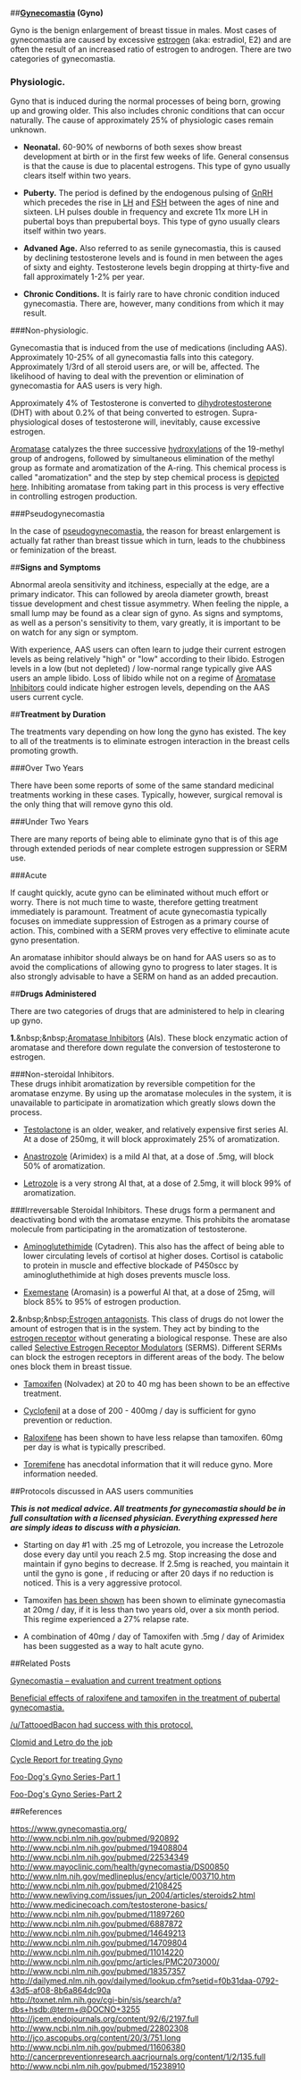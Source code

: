 ##**[Gynecomastia](http://en.wikipedia.org/wiki/Gynecomastia)  (Gyno)**

Gyno is the benign enlargement of breast tissue in males.  Most cases of gynecomastia are caused by excessive [estrogen](http://en.wikipedia.org/wiki/Estradiol) (aka: estradiol, E2) and are often the result of an increased ratio of estrogen to androgen.  There are two categories of gynecomastia.

### Physiologic.

Gyno that is induced during the normal processes of being born, growing up and growing older.  This also includes chronic conditions that can occur naturally.  The cause of approximately 25% of physiologic cases remain unknown.

* **Neonatal.**  60-90% of newborns of both sexes show breast development at birth or in the first few weeks of life.  General consensus is that the cause is due to placental estrogens.  This type of gyno usually clears itself within two years.

* **Puberty.**  The period is defined by the endogenous pulsing of [GnRH](http://en.wikipedia.org/wiki/Gonadotropin-releasing_hormone) which precedes the rise in [LH](http://en.wikipedia.org/wiki/Luteinizing_Hormone) and [FSH](http://en.wikipedia.org/wiki/Follicle_Stimulating_Hormone) between the ages of nine and sixteen.  LH pulses double in frequency and excrete 11x more LH in pubertal boys than prepubertal boys.  This type of gyno usually clears itself within two years.

* **Advaned Age.** Also referred to as senile gynecomastia, this is caused by declining testosterone levels and is found in men between the ages of sixty and eighty.  Testosterone levels begin dropping at thirty-five and fall approximately 1-2% per year.

* **Chronic Conditions.**  It is fairly rare to have chronic condition induced gynecomastia.  There are, however, many conditions from which it may result.

###Non-physiologic.

Gynecomastia that is induced from the use of medications (including AAS).  Approximately 10-25% of all gynecomastia falls into this category.  Approximately 1/3rd of all steroid users are, or will be, affected.  The likelihood of having to deal with the prevention or elimination of gynecomastia for AAS users is very high.

Approximately 4% of Testosterone is converted to [dihydrotestosterone](http://en.wikipedia.org/wiki/Dihydrotestosterone) (DHT) with about 0.2% of that being converted to estrogen.  Supra-physiological doses of testosterone will, inevitably, cause excessive estrogen.

[Aromatase](http://en.wikipedia.org/wiki/Aromatase) catalyzes the three successive [hydroxylations](http://en.wikipedia.org/wiki/Hydroxylation) of the 19-methyl group of androgens, followed by simultaneous elimination of the methyl group as formate and aromatization of the A-ring.  This chemical process is called "aromatization" and the step by step chemical process is [depicted here](http://i.imgur.com/0SvUyzQ.png).  Inhibiting aromatase from taking part in this process is very effective in controlling estrogen production.

###Pseudogynecomastia

In the case of [pseudogynecomastia](http://www.gynecoma.com/pseudogynecomastia-symptoms-diagnosis-treatment/), the reason for breast enlargement is actually fat rather than breast tissue which in turn, leads to the chubbiness or feminization of the breast. 

##**Signs and Symptoms**

Abnormal areola sensitivity and itchiness, especially at the edge, are a primary indicator.  This can followed by areola diameter growth, breast tissue development and chest tissue asymmetry.  When feeling the nipple, a small lump may be found as a clear sign of gyno.  As signs and symptoms, as well as a person's sensitivity to them, vary greatly, it is important to be on watch for any sign or symptom.

With experience, AAS users can often learn to judge their current estrogen levels as being relatively "high" or "low" according to their libido.  Estrogen levels in a low (but not depleted) / low-normal range typically give AAS users an ample libido.  Loss of libido while not on a regime of [Aromatase Inhibitors](http://en.wikipedia.org/wiki/Aromatase_inhibitors) could indicate higher estrogen levels, depending on the AAS users current cycle.

##**Treatment by Duration**

The treatments vary depending on how long the gyno has existed.  The key to all of the treatments is to eliminate estrogen interaction in the breast cells promoting growth.

###Over Two Years

There have been some reports of some of the same standard medicinal treatments working in these cases.  Typically, however, surgical removal is the only thing that will remove gyno this old.  

###Under Two Years

There are many reports of being able to eliminate gyno that is of this age through extended periods of near complete estrogen suppression or SERM use.

###Acute

If caught quickly, acute gyno can be eliminated without much effort or worry.  There is not much time to waste, therefore getting treatment immediately is paramount.  Treatment of acute gynecomastia typically focuses on immediate suppression of Estrogen as a primary course of action.  This, combined with a SERM proves very effective to eliminate acute gyno presentation.

An aromatase inhibitor should always be on hand for AAS users so as to avoid the complications of allowing gyno to progress to later stages.  It is also strongly advisable to have a SERM on hand as an added precaution.

##**Drugs Administered**

There are two categories of drugs that are administered to help in clearing up gyno.  

**1.**&amp;nbsp;&amp;nbsp;[Aromatase Inhibitors](http://en.wikipedia.org/wiki/Aromatase_inhibitor) (AIs).  These block enzymatic action of aromatase and therefore down regulate the conversion of testosterone to estrogen.  

###Non-steroidal Inhibitors.  
These drugs inhibit aromatization by reversible competition for the aromatase enzyme.  By using up the aromatase molecules in the system, it is unavailable to participate in aromatization which greatly slows down the process.

* [Testolactone](http://en.wikipedia.org/wiki/Testolactone) is an older, weaker, and relatively expensive first series AI.  At a dose of 250mg, it will block approximately 25% of aromatization.

* [Anastrozole](http://www.reddit.com/r/steroids/wiki/arimidex)  (Arimidex) is a mild AI that, at a dose of .5mg, will block 50% of aromatization.

* [Letrozole](http://en.wikipedia.org/wiki/Letrozole) is a very strong AI that, at a dose of 2.5mg, it will block 99% of aromatization.

###Irreversable Steroidal Inhibitors.
These drugs form a permanent and deactivating bond with the aromatase enzyme.  This prohibits the aromatase molecule from participating in the aromatization of testosterone.

* [Aminoglutethimide](http://www.reddit.com/r/steroids/wiki/cytadren)  (Cytadren).  This also has the affect of being able to lower circulating levels of cortisol at higher doses.  Cortisol is catabolic to protein in muscle and effective blockade of P450scc by aminogluthethimide at high doses prevents muscle loss.

* [Exemestane](http://www.reddit.com/r/steroids/wiki/aromasin) (Aromasin) is a powerful AI that, at a dose of 25mg, will block 85% to 95% of estrogen production.

**2.**&amp;nbsp;&amp;nbsp;[Estrogen antagonists](http://en.wikipedia.org/wiki/Receptor_antagonist).  This class of drugs do not lower the amount of estrogen that is in the system.  They act by binding to the [estrogen receptor](http://en.wikipedia.org/wiki/Estrogen_receptor) without generating a biological response. These are also called [Selective Estrogen Receptor Modulators](http://en.wikipedia.org/wiki/Selective_estrogen_receptor_modulator) (SERMS).  Different SERMs can block the estrogen receptors in different areas of the body.  The below ones block them in breast tissue.

* [Tamoxifen](http://www.reddit.com/r/steroids/wiki/nolvadex) (Nolvadex) at 20 to 40 mg has been shown to be an effective treatment.

* [Cyclofenil](http://www.reddit.com/r/steroids/wiki/cyclofenil) at a dose of 200 - 400mg / day is sufficient for gyno prevention or reduction.

* [Raloxifene](http://en.wikipedia.org/wiki/Raloxifene) has been shown to have less relapse than tamoxifen.  60mg per day is what is typically prescribed.

* [Toremifene](http://en.wikipedia.org/wiki/Toremifene) has anecdotal information that it will reduce gyno.  More information needed.

##Protocols discussed in AAS users communities

***This is not medical advice.  All treatments for gynecomastia should be in full consultation with a licensed physician.  Everything expressed here are simply ideas to discuss with a physician.*** 

* Starting on day #1 with .25 mg of Letrozole, you increase the Letrozole dose every day until you reach 2.5 mg.  Stop increasing the dose and maintain if gyno begins to decrease.  If 2.5mg is reached, you maintain it until the gyno is gone , if reducing or after 20 days if no reduction is noticed.  This is a very aggressive protocol.

*  Tamoxifen [has been shown](http://www.ncbi.nlm.nih.gov/pubmed/18357357) has been shown to eliminate gynecomastia at 20mg / day, if it is less than two years old, over a six month period.  This regime experienced a 27% relapse rate.

* A combination of 40mg / day of Tamoxifen with .5mg / day of Arimidex has been suggested as a way to halt acute gyno.

##Related Posts

[Gynecomastia – evaluation and current treatment options](http://www.ncbi.nlm.nih.gov/pmc/articles/PMC3071351/)

[Beneficial effects of raloxifene and tamoxifen in the treatment of pubertal gynecomastia.](http://www.ncbi.nlm.nih.gov/pubmed/15238910)

[/u/TattooedBacon had success with this protocol.](http://www.reddit.com/r/steroids/comments/2612hy/how_i_reversed_my_gyno/)

[Clomid and Letro do the job](/r/steroids/comments/2huphq/gyno_reversal_success_so_far/)

[Cycle Report for treating Gyno](https://www.reddit.com/r/steroids/comments/2vu3n1/cycle_report_gyno_treatment/)

[Foo-Dog's Gyno Series-Part 1](http://www.reddit.com/r/steroids/comments/2tigs1/my_personal_experience_with_gyno_surgery_part_1/)

[Foo-Dog's Gyno Series-Part 2](http://www.reddit.com/r/steroids/comments/2ulr4d/my_personal_experience_with_gyno_surgery_part_2/)

##References

https://www.gynecomastia.org/  
http://www.ncbi.nlm.nih.gov/pubmed/920892  
http://www.ncbi.nlm.nih.gov/pubmed/19408804  
http://www.ncbi.nlm.nih.gov/pubmed/22534349  
http://www.mayoclinic.com/health/gynecomastia/DS00850  
http://www.nlm.nih.gov/medlineplus/ency/article/003710.htm  
http://www.ncbi.nlm.nih.gov/pubmed/2108425  
http://www.newliving.com/issues/jun_2004/articles/steroids2.html  
http://www.medicinecoach.com/testosterone-basics/  
http://www.ncbi.nlm.nih.gov/pubmed/11897260  
http://www.ncbi.nlm.nih.gov/pubmed/6887872  
http://www.ncbi.nlm.nih.gov/pubmed/14649213  
http://www.ncbi.nlm.nih.gov/pubmed/14709804  
http://www.ncbi.nlm.nih.gov/pubmed/11014220  
http://www.ncbi.nlm.nih.gov/pmc/articles/PMC2073000/  
http://www.ncbi.nlm.nih.gov/pubmed/18357357  
http://dailymed.nlm.nih.gov/dailymed/lookup.cfm?setid=f0b31daa-0792-43d5-af08-8b6a864dc90a  
http://toxnet.nlm.nih.gov/cgi-bin/sis/search/a?dbs+hsdb:@term+@DOCNO+3255  
http://jcem.endojournals.org/content/92/6/2197.full  
http://www.ncbi.nlm.nih.gov/pubmed/22802308  
http://jco.ascopubs.org/content/20/3/751.long  
http://www.ncbi.nlm.nih.gov/pubmed/11606380  
http://cancerpreventionresearch.aacrjournals.org/content/1/2/135.full  
http://www.ncbi.nlm.nih.gov/pubmed/15238910